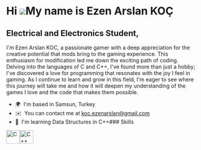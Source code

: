Hi ![](https://user-images.githubusercontent.com/18350557/176309783-0785949b-9127-417c-8b55-ab5a4333674e.gif)My name is Ezen Arslan KOÇ
=======================================================================================================================================

Electrical and Electronics Student,
-----------------------------------

I'm Ezen Arslan KOC, a passionate gamer with a deep appreciation for the creative potential that mods bring to the gaming experience. This enthusiasm for modification led me down the exciting path of coding. Delving into the languages of C and C++, I've found more than just a hobby; I've discovered a love for programming that resonates with the joy I feel in gaming. As I continue to learn and grow in this field, I'm eager to see where this journey will take me and how it will deepen my understanding of the games I love and the code that makes them possible.

*   🌍  I'm based in Samsun, Turkey
*   ✉️  You can contact me at [koc.ezenarslan@gmail.com](mailto:koc.ezenarslan@gmail.com)
*   🧠  I'm learning Data Structures in C++### Skills 
<p align="left">
<a href="https://docs.microsoft.com/en-us/cpp/?view=msvc-170" target="_blank" rel="noreferrer"><img src="https://raw.githubusercontent.com/danielcranney/readme-generator/main/public/icons/skills/c-colored.svg" width="36" height="36" alt="C" /></a><a href="https://docs.microsoft.com/en-us/cpp/?view=msvc-170" target="_blank" rel="noreferrer"><img src="https://raw.githubusercontent.com/danielcranney/readme-generator/main/public/icons/skills/cplusplus-colored.svg" width="36" height="36" alt="C++" /></a>
